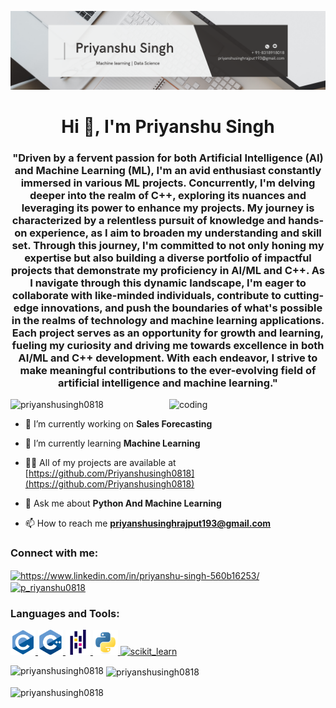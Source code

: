 ![logo](https://github.com/Priyanshusingh0818/Priyanshusingh0818/blob/main/Banner.png)
<h1 align="center">Hi 👋, I'm Priyanshu Singh</h1>
<h3 align="center">"Driven by a fervent passion for both Artificial Intelligence (AI) and Machine Learning (ML), I'm an avid enthusiast constantly immersed in various ML projects. Concurrently, I'm delving deeper into the realm of C++, exploring its nuances and leveraging its power to enhance my projects. My journey is characterized by a relentless pursuit of knowledge and hands-on experience, as I aim to broaden my understanding and skill set. Through this journey, I'm committed to not only honing my expertise but also building a diverse portfolio of impactful projects that demonstrate my proficiency in AI/ML and C++. As I navigate through this dynamic landscape, I'm eager to collaborate with like-minded individuals, contribute to cutting-edge innovations, and push the boundaries of what's possible in the realms of technology and machine learning applications. Each project serves as an opportunity for growth and learning, fueling my curiosity and driving me towards excellence in both AI/ML and C++ development. With each endeavor, I strive to make meaningful contributions to the ever-evolving field of artificial intelligence and machine learning."</h3>

<img align="right" alt="coding" width="250" src="https://camo.githubusercontent.com/19db51af5f90f1b152bc0b9078f5fe97053955be5074f03f17019c70345bdcdb/68747470733a2f2f6d69726f2e6d656469756d2e636f6d2f6d61782f313336302f302a37513379765349765f7430696f4a2d5a2e676966">


<p align="left"> <img src="https://komarev.com/ghpvc/?username=priyanshusingh0818&label=Profile%20views&color=0e75b6&style=flat" alt="priyanshusingh0818" /> </p>

- 🔭 I’m currently working on **Sales Forecasting**

- 🌱 I’m currently learning **Machine Learning**

- 👨‍💻 All of my projects are available at [https://github.com/Priyanshusingh0818](https://github.com/Priyanshusingh0818)

- 💬 Ask me about **Python And Machine Learning**

- 📫 How to reach me **priyanshusinghrajput193@gmail.com**

<h3 align="left">Connect with me:</h3>
<p align="left">
<a href="https://linkedin.com/in/https://www.linkedin.com/in/priyanshu-singh-560b16253/" target="blank"><img align="center" src="https://raw.githubusercontent.com/rahuldkjain/github-profile-readme-generator/master/src/images/icons/Social/linked-in-alt.svg" alt="https://www.linkedin.com/in/priyanshu-singh-560b16253/" height="30" width="40" /></a>
<a href="https://instagram.com/p_riyanshu0818" target="blank"><img align="center" src="https://raw.githubusercontent.com/rahuldkjain/github-profile-readme-generator/master/src/images/icons/Social/instagram.svg" alt="p_riyanshu0818" height="30" width="40" /></a>
</p>

<h3 align="left">Languages and Tools:</h3>
<p align="left"> <a href="https://www.cprogramming.com/" target="_blank" rel="noreferrer"> <img src="https://raw.githubusercontent.com/devicons/devicon/master/icons/c/c-original.svg" alt="c" width="40" height="40"/> </a> <a href="https://www.w3schools.com/cpp/" target="_blank" rel="noreferrer"> <img src="https://raw.githubusercontent.com/devicons/devicon/master/icons/cplusplus/cplusplus-original.svg" alt="cplusplus" width="40" height="40"/> </a> <a href="https://pandas.pydata.org/" target="_blank" rel="noreferrer"> <img src="https://raw.githubusercontent.com/devicons/devicon/2ae2a900d2f041da66e950e4d48052658d850630/icons/pandas/pandas-original.svg" alt="pandas" width="40" height="40"/> </a> <a href="https://www.python.org" target="_blank" rel="noreferrer"> <img src="https://raw.githubusercontent.com/devicons/devicon/master/icons/python/python-original.svg" alt="python" width="40" height="40"/> </a> <a href="https://scikit-learn.org/" target="_blank" rel="noreferrer"> <img src="https://upload.wikimedia.org/wikipedia/commons/0/05/Scikit_learn_logo_small.svg" alt="scikit_learn" width="40" height="40"/> </a> </p>

<p><img align="left" src="https://github-readme-stats.vercel.app/api/top-langs?username=priyanshusingh0818&show_icons=true&locale=en&layout=compact" alt="priyanshusingh0818" /></p>

<p>&nbsp;<img align="center" src="https://github-readme-stats.vercel.app/api?username=priyanshusingh0818&show_icons=true&locale=en" alt="priyanshusingh0818" /></p>

<p><img align="center" src="https://github-readme-streak-stats.herokuapp.com/?user=priyanshusingh0818&" alt="priyanshusingh0818" /></p>
